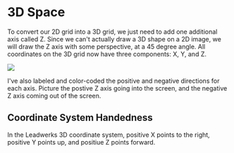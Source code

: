 # 3D Space

To convert our 2D grid into a 3D grid, we just need to add one additional axis called Z. Since we can't actually draw a 3D shape on a 2D image, we will draw the Z axis with some perspective, at a 45 degree angle. All coordinates on the 3D grid now have three components: X, Y, and Z.

![](https://github.com/UltraEngine/Documentation/blob/master/Images/3dgrid.png?raw=true)

I've also labeled and color-coded the positive and negative directions for each axis. Picture the postive Z axis going into the screen, and the negative Z axis coming out of the screen.

## Coordinate System Handedness

In the Leadwerks 3D coordinate system, positive X points to the right, positive Y points up, and positiue Z points forward. 
